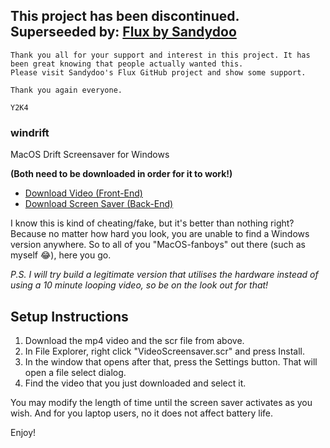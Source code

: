 ## **This project has been discontinued. Superseeded by: [Flux by Sandydoo](https://github.com/sandydoo/flux)**
```
Thank you all for your support and interest in this project. It has been great knowing that people actually wanted this.
Please visit Sandydoo's Flux GitHub project and show some support.

Thank you again everyone.

Y2K4
```

### windrift
MacOS Drift Screensaver for Windows

**(Both need to be downloaded in order for it to work!)**
 - [Download Video (Front-End)](https://drive.google.com/file/d/1v-ZUKdi9c3nTF5sbVGZGU8L0wuRlCs7z/view)
 - [Download Screen Saver (Back-End)](https://github.com/y2k04/windrift/raw/main/VideoScreensaver.scr)

I know this is kind of cheating/fake, but it's better than nothing right?
Because no matter how hard you look, you are unable to find a Windows version anywhere. So to all of you "MacOS-fanboys" out there (such as myself 😂), here you go.

*P.S. I will try build a legitimate version that utilises the hardware instead of using a 10 minute looping video, so be on the look out for that!*

## Setup Instructions
1. Download the mp4 video and the scr file from above.
2. In File Explorer, right click "VideoScreensaver.scr" and press Install.
3. In the window that opens after that, press the Settings button. That will open a file select dialog.
4. Find the video that you just downloaded and select it.

You may modify the length of time until the screen saver activates as you wish. And for you laptop users, no it does not affect battery life.

Enjoy!
